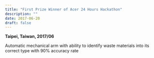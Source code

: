```yaml
---
title: "First Prize Winner of Acer 24 Hours Hackathon"
description: ""
date: 2017-06-20
draft: false
---
```

**Taipei, Taiwan, 2017/06** 

Automatic mechanical arm with ability to identify waste materials into its correct type with 90% accuracy rate